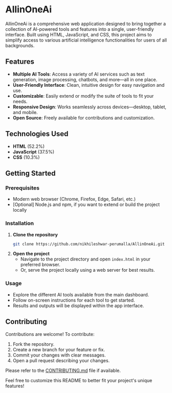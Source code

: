 # AllinOneAi

AllinOneAi is a comprehensive web application designed to bring together a collection of AI-powered tools and features into a single, user-friendly interface. Built using HTML, JavaScript, and CSS, this project aims to simplify access to various artificial intelligence functionalities for users of all backgrounds.

## Features

- **Multiple AI Tools**: Access a variety of AI services such as text generation, image processing, chatbots, and more—all in one place.
- **User-Friendly Interface**: Clean, intuitive design for easy navigation and use.
- **Customizable**: Easily extend or modify the suite of tools to fit your needs.
- **Responsive Design**: Works seamlessly across devices—desktop, tablet, and mobile.
- **Open Source**: Freely available for contributions and customization.

## Technologies Used

- **HTML** (52.2%)
- **JavaScript** (37.5%)
- **CSS** (10.3%)

## Getting Started

### Prerequisites

- Modern web browser (Chrome, Firefox, Edge, Safari, etc.)
- [Optional] Node.js and npm, if you want to extend or build the project locally

### Installation

1. **Clone the repository**
   ```bash
   git clone https://github.com/nikhileshwar-perumalla/AllinOneAi.git
   ```
2. **Open the project**
   - Navigate to the project directory and open `index.html` in your preferred browser.
   - Or, serve the project locally using a web server for best results.

### Usage

- Explore the different AI tools available from the main dashboard.
- Follow on-screen instructions for each tool to get started.
- Results and outputs will be displayed within the app interface.

## Contributing

Contributions are welcome! To contribute:

1. Fork the repository.
2. Create a new branch for your feature or fix.
3. Commit your changes with clear messages.
4. Open a pull request describing your changes.

Please refer to the [CONTRIBUTING.md](CONTRIBUTING.md) file if available.



Feel free to customize this README to better fit your project's unique features!
